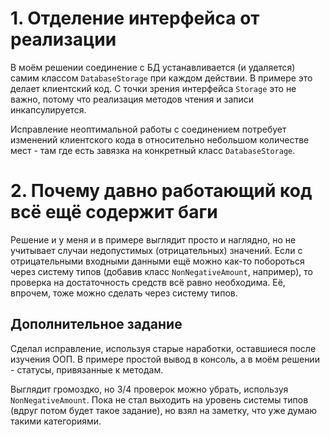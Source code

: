 # 1. Отделение интерфейса от реализации
В моём решении соединение с БД устанавливается (и удаляется)
самим классом `DatabaseStorage` при каждом действии.
В примере это делает клиентский код.
С точки зрения интерфейса `Storage` это не важно,
потому что реализация методов чтения и записи инкапсулируется.

Исправление неоптимальной работы с соединением
потребует изменений клиентского кода
в относительно небольшом количестве мест -
там где есть завязка на конкретный класс `DatabaseStorage`.


# 2. Почему давно работающий код всё ещё содержит баги
Решение и у меня и в примере выглядит просто и наглядно,
но не учитывает случаи недопустимых (отрицательных) значений.
Если с отрицательными входными данными ещё можно как-то побороться
через систему типов (добавив класс `NonNegativeAmount`, например),
то проверка на достаточность средств всё равно необходима.
Её, впрочем, тоже можно сделать через систему типов.

## Дополнительное задание
Сделал исправление, используя старые наработки,
оставшиеся после изучения ООП.
В примере простой вывод в консоль, а в моём решении -
статусы, привязанные к методам.

Выглядит громоздко, но 3/4 проверок можно убрать,
используя `NonNegativeAmount`.
Пока не стал выходить на уровень системы типов
(вдруг потом будет такое задание),
но взял на заметку, что уже думаю такими категориями.

